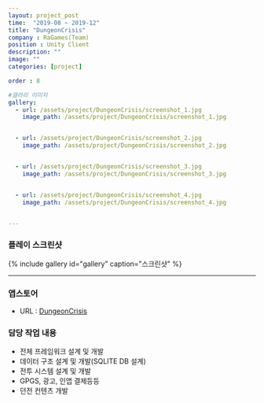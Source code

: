 ```yaml
---
layout: project_post
time:  "2019-08 ~ 2019-12"
title: "DungeonCrisis"
company : RaGames(Team)
position : Unity Client
description: ""
image: ""
categories: [project]

order : 8

#갤러리 이미지
gallery:
  - url: /assets/project/DungeonCrisis/screenshot_1.jpg
    image_path: /assets/project/DungeonCrisis/screenshot_1.jpg


  - url: /assets/project/DungeonCrisis/screenshot_2.jpg
    image_path: /assets/project/DungeonCrisis/screenshot_2.jpg


  - url: /assets/project/DungeonCrisis/screenshot_3.jpg
    image_path: /assets/project/DungeonCrisis/screenshot_3.jpg


  - url: /assets/project/DungeonCrisis/screenshot_4.jpg
    image_path: /assets/project/DungeonCrisis/screenshot_4.jpg


---
```


### 플레이 스크린샷   
{% include gallery id="gallery" caption="스크린샷" %}


---
### 앱스토어
 - URL : [DungeonCrisis](https://play.google.com/store/apps/details?id=com.RaGames.DungeonCrisis)

### 담당 작업 내용
 - 전체 프레임워크 설계 및 개발
  - 데이터 구조 설계 및 개발(SQLITE DB 설계)
  - 전투 시스템 설계 및 개발
  - GPGS, 광고, 인앱 결제등등
  - 던전 컨텐츠 개발
